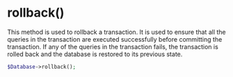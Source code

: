 # rollback()
This method is used to rollback a transaction. It is used to ensure that all the queries in the transaction are executed successfully before committing the transaction. If any of the queries in the transaction fails, the transaction is rolled back and the database is restored to its previous state.

```php
$Database->rollback();
```

